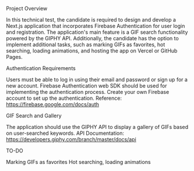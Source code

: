 Project Overview

In this technical test, the candidate is required to design and develop a Next.js application that incorporates Firebase Authentication for user login and registration. The application's main feature is a GIF search functionality powered by the GIPHY API. Additionally, the candidate has the option to implement additional tasks, such as marking GIFs as favorites, hot searching, loading animations, and hosting the app on Vercel or GitHub Pages.

Authentication Requirements

Users must be able to log in using their email and password or sign up for a new account.
Firebase Authentication web SDK should be used for implementing the authentication process. Create your own Firebase account to set up the authentication.
Reference: https://firebase.google.com/docs/auth

GIF Search and Gallery

 The application should use the GIPHY API to display a gallery of GIFs based on user-searched keywords.
 API Documentation: https://developers.giphy.com/branch/master/docs/api

TO-DO

 Marking GIFs as favorites
 Hot searching, loading animations

